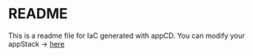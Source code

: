 # README
This is a readme file for IaC generated with appCD.
You can modify your appStack -> [here](http://cloud.stackgen.com/appstacks/c37bf65b-cf2b-49d2-befc-3048417b3a7e)
